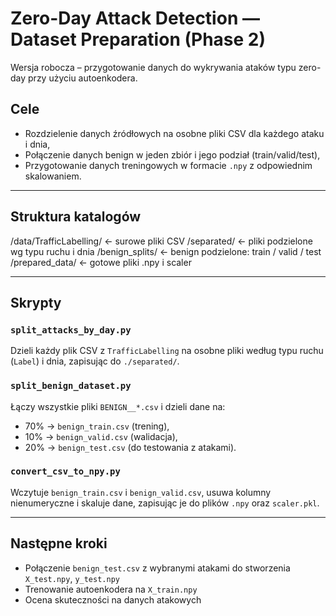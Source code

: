 # Zero-Day Attack Detection — Dataset Preparation (Phase 2)

Wersja robocza – przygotowanie danych do wykrywania ataków typu zero-day przy użyciu autoenkodera.

## Cele

- Rozdzielenie danych źródłowych na osobne pliki CSV dla każdego ataku i dnia,
- Połączenie danych benign w jeden zbiór i jego podział (train/valid/test),
- Przygotowanie danych treningowych w formacie `.npy` z odpowiednim skalowaniem.

---

## Struktura katalogów

/data/TrafficLabelling/ ← surowe pliki CSV
/separated/ ← pliki podzielone wg typu ruchu i dnia
/benign_splits/ ← benign podzielone: train / valid / test
/prepared_data/ ← gotowe pliki .npy i scaler


---

## Skrypty

### `split_attacks_by_day.py`
Dzieli każdy plik CSV z `TrafficLabelling` na osobne pliki według typu ruchu (`Label`) i dnia, zapisując do `./separated/`.

### `split_benign_dataset.py`
Łączy wszystkie pliki `BENIGN__*.csv` i dzieli dane na:
- 70% → `benign_train.csv` (trening),
- 10% → `benign_valid.csv` (walidacja),
- 20% → `benign_test.csv` (do testowania z atakami).

### `convert_csv_to_npy.py`
Wczytuje `benign_train.csv` i `benign_valid.csv`, usuwa kolumny nienumeryczne i skaluje dane, zapisując je do plików `.npy` oraz `scaler.pkl`.

---

## Następne kroki

- Połączenie `benign_test.csv` z wybranymi atakami do stworzenia `X_test.npy`, `y_test.npy`
- Trenowanie autoenkodera na `X_train.npy`
- Ocena skuteczności na danych atakowych

